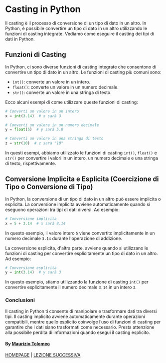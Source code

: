 # Casting in Python

Il casting è il processo di conversione di un tipo di dato in un altro. In Python, è possibile convertire un tipo di dato in un altro utilizzando le funzioni di casting integrate. Vediamo come eseguire il casting dei tipi di dati in Python.

## Funzioni di Casting

In Python, ci sono diverse funzioni di casting integrate che consentono di convertire un tipo di dato in un altro. Le funzioni di casting più comuni sono:

- `int()`: converte un valore in un intero.
- `float()`: converte un valore in un numero decimale.
- `str()`: converte un valore in una stringa di testo.

Ecco alcuni esempi di come utilizzare queste funzioni di casting:

```python
# Converti un valore in un intero
x = int(3.14)  # x sarà 3

# Converti un valore in un numero decimale
y = float(5)  # y sarà 5.0

# Converti un valore in una stringa di testo
z = str(10)  # z sarà "10"
```

In questi esempi, abbiamo utilizzato le funzioni di casting `int()`, `float()` e `str()` per convertire i valori in un intero, un numero decimale e una stringa di testo, rispettivamente.

## Conversione Implicita e Esplicita (Coercizione di Tipo o Conversione di Tipo)

In Python, la conversione di un tipo di dato in un altro può essere implicita o esplicita. La conversione implicita avviene automaticamente quando si eseguono operazioni tra tipi di dati diversi. Ad esempio:

```python
# Conversione implicita
x = 5 + 3.14  # x sarà 8.14
```

In questo esempio, il valore intero `5` viene convertito implicitamente in un numero decimale `3.14` durante l'operazione di addizione.

La conversione esplicita, d'altra parte, avviene quando si utilizzano le funzioni di casting per convertire esplicitamente un tipo di dato in un altro. Ad esempio:

```python
# Conversione esplicita
y = int(3.14)  # y sarà 3
```

In questo esempio, stiamo utilizzando la funzione di casting `int()` per convertire esplicitamente il numero decimale `3.14` in un intero `3`.

### Conclusioni

Il casting in Python ti consente di manipolare e trasformare dati tra diversi tipi. Il casting implicito avviene automaticamente durante operazioni compatibili, mentre quello esplicito coinvolge l’uso di funzioni di casting per garantire che i dati siano trasformati come necessario. Presta attenzione alla possibile perdita di informazioni quando esegui il casting esplicito.

#### By [Maurizio Tolomeo](https://github.com/moris88)

[HOMEPAGE](https://moris88.github.io/formazione-python/) | [LEZIONE SUCCESSIVA](https://moris88.github.io/formazione-python/lezioni/lezione7)
